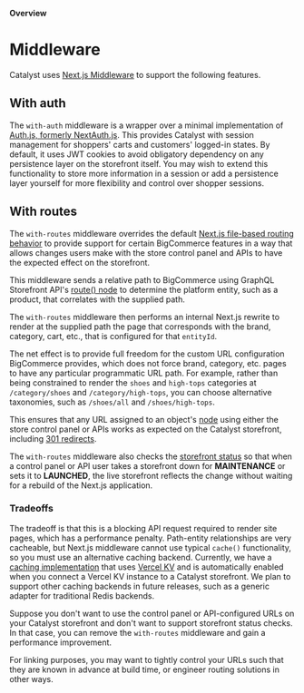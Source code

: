 **Overview**
# Middleware

Catalyst uses [Next.js Middleware](https://nextjs.org/docs/app/building-your-application/routing/middleware) to support the following features.

## With auth

The `with-auth` middleware is a wrapper over a minimal implementation of [Auth.js, formerly NextAuth.js](https://authjs.dev/reference). This provides Catalyst with session management for shoppers' carts and customers' logged-in states. By default, it uses JWT cookies to avoid obligatory dependency on any persistence layer on the storefront itself. You may wish to extend this functionality to store more information in a session or add a persistence layer yourself for more flexibility and control over shopper sessions.

## With routes

The `with-routes` middleware overrides the default [Next.js file-based routing behavior](https://nextjs.org/docs/app/building-your-application/routing) to provide support for certain BigCommerce features in a way that allows changes users make with the store control panel and APIs to have the expected effect on the storefront.

This middleware sends a relative path to BigCommerce using GraphQL Storefront API's [route() node](https://github.com/bigcommerce/catalyst/blob/main/core/client/queries/get-route.ts) to determine the platform entity, such as a product, that correlates with the supplied path.

The `with-routes` middleware then performs an internal Next.js rewrite to render at the supplied path the page that corresponds with the brand, category, cart, etc., that is configured for that `entityId`.

The net effect is to provide full freedom for the custom URL configuration BigCommerce provides, which does not force brand, category, etc. pages to have any particular programmatic URL path. For example, rather than being constrained to render the `shoes` and `high-tops` categories at `/category/shoes` and `/category/high-tops`, you can choose alternative taxonomies, such as `/shoes/all` and `/shoes/high-tops`.

This ensures that any URL assigned to an object's [node](https://developer.bigcommerce.com/graphql-storefront/reference#definition-Node) using either the store control panel or APIs works as expected on the Catalyst storefront, including [301 redirects](https://support.bigcommerce.com/s/article/MSF-301-Redirects#adding).

The `with-routes` middleware also checks the [storefront status](https://developer.bigcommerce.com/graphql-storefront/reference#definition-StorefrontStatusType) so that when a control panel or API user takes a storefront down for **MAINTENANCE** or sets it to **LAUNCHED**, the live storefront reflects the change without waiting for a rebuild of the Next.js application.

### Tradeoffs

The tradeoff is that this is a blocking API request required to render site pages, which has a performance penalty. Path-entity relationships are very cacheable, but Next.js middleware cannot use typical `cache()` functionality, so you must use an alternative caching backend. Currently, we have a [caching implementation](https://github.com/bigcommerce/catalyst/tree/main/core/lib/kv) that uses [Vercel KV](https://vercel.com/docs/storage/vercel-kv) and is automatically enabled when you connect a Vercel KV instance to a Catalyst storefront. We plan to support other caching backends in future releases, such as a generic adapter for traditional Redis backends.

Suppose you don't want to use the control panel or API-configured URLs on your Catalyst storefront and don't want to support storefront status checks. In that case, you can remove the `with-routes` middleware and gain a performance improvement.

For linking purposes, you may want to tightly control your URLs such that they are known in advance at build time, or engineer routing solutions in other ways.

